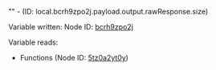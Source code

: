 "" - (ID: local.bcrh9zpo2j.payload.output.rawResponse.size)

Variable written:
Node ID: [bcrh9zpo2j](../nodes/bcrh9zpo2j.md)

Variable reads:
* Functions (Node ID: [5tz0a2yt0y](../nodes/5tz0a2yt0y.md))
